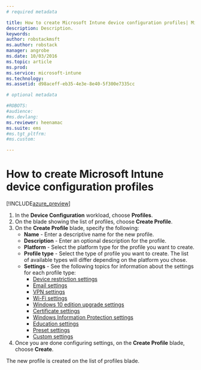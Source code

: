 ```yaml
---
# required metadata

title: How to create Microsoft Intune device configuration profiles| Microsoft Docs
description: Description.
keywords:
author: robstackmsft
ms.author: robstack
manager: angrobe
ms.date: 10/03/2016
ms.topic: article
ms.prod:
ms.service: microsoft-intune
ms.technology:
ms.assetid: d98aceff-eb35-4e3e-8e40-5f300e7335cc

# optional metadata

#ROBOTS:
#audience:
#ms.devlang:
ms.reviewer: heenamac
ms.suite: ems
#ms.tgt_pltfrm:
#ms.custom:

---
```


# How to create Microsoft Intune device configuration profiles

[!INCLUDE[azure_preview](../includes/azure_preview.md)]


1. In the **Device Configuration** workload, choose **Profiles**.
2. On the blade showing the list of profiles, choose **Create Profile**.
3. On the **Create Profile** blade, specify the following:
	- **Name** - Enter a descriptive name for the new profile.
	- **Description** -  Enter an optional description for the profile.
	- **Platform** -  Select the platform type for the profile you want to create.
	- **Profile type** - Select the type of profile you want to create. The list of available types will differ depending on the platform you chose.
	- **Settings** - See the following topics for information about the settings for each profile type:
		-  [Device restriction settings](/intune-azure/configure-devices/how-to-configure-device-restrictions)
		-  [Email settings](/intune-azure/configure-devices/how-to-configure-email-settings)
		-  [VPN settings](/intune-azure/configure-devices/how-to-configure-vpn-settings)
		-  [Wi-Fi settings](/intune-azure/configure-devices/how-to-configure-wi-fi-settings)
		-  [Windows 10 edition upgrade settings](/intune-azure/configure-devices/how-to-configure-windows-10-edition-upgrade)
		-  [Certificate settings](/intune-azure/configure-devices/how-to-configure-certificates)
		-  [Windows Information Protection settings](/intune-azure/configure-devices/how-to-configure-windows-information-protection)
		-  [Education settings]()
		-  [Preset settings]()
		-  [Custom settings](/intune-azure/configure-devices/how-to-configure-custom-settings)
4. Once you are done configuring settings, on the **Create Profile** blade, choose **Create**.

The new profile is created on the list of profiles blade.

